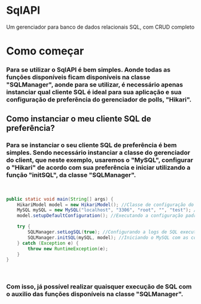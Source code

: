 # SqlAPI
Um gerenciador para banco de dados relacionais SQL, com CRUD completo

# Como começar

### Para se utilizar o SqlAPI é bem simples. Aonde todas as funções disponíveis ficam disponíveis na classe "SQLManager", aonde para se utilizar, é necessário apenas instanciar qual cliente SQL é ideal para sua aplicação e sua configuração de preferência do gerenciador de polls, "Hikari".

## Como instanciar o meu cliente SQL de preferência?

### Para se instanciar o seu cliente SQL de preferência é bem simples. Sendo necessário instanciar a classe do gerenciador do client, que neste exemplo, usaremos o "MySQL", configurar o "Hikari" de acordo com sua preferência e iniciar utilizando a função "initSQL", da classe "SQLManager".

<br/>

```java
public static void main(String[] args) {
    HikariModel model = new HikariModel(); //Classe de configuração do Hikari
    MySQL mySQL = new MySQL("localhost", "3306", "root", "", "test"); //Instancia a classe gerenciadora do MySQL
    model.setupDefaultConfiguration(); //Executando a configuração padrão do hikari

    try {
        SQLManager.setLogSQL(true); //Configurando a logs de SQL executadas para serem exibidas
        SQLManager.initSQL(mySQL, model); //Iniciando o MySQL com as configurações feitas no hikari
    } catch (Exception e) {
        throw new RuntimeException(e);
    }
}
```

<br/>

### Com isso, já possível realizar quaisquer execução de SQL com o auxilio das funções disponíveis na classe "SQLManager".
